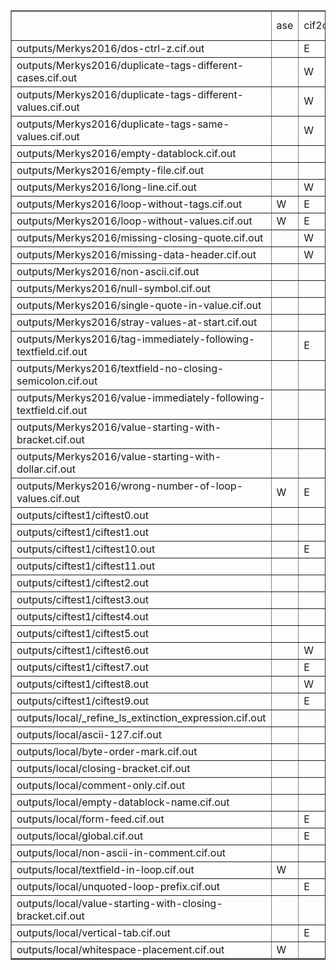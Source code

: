 <table border="1"><tr><td></td><td>
ase</td><td>cif2cif</td><td>cif_linguist</td><td>ciftools-java</td><td>cifxom</td><td>codtools</td><td>codtools-fix</td><td>crystcif-parse</td><td>gemmi</td><td>PyCIFRW-4.1.1</td><td>PyCIFRW-4.2</td><td>STAR</td><td>startools</td><td>ucif</td><td>vcif</td><td>vcif2</td><td>zinc</td></tr>
<tr><td> outputs/Merkys2016/dos-ctrl-z.cif.out
</td><td></td><td>E</td><td></td><td>E</td><td></td><td>E</td><td>W</td><td></td><td>E</td><td></td><td></td><td></td><td></td><td></td><td>E</td><td>E</td><td>E</td></tr>
<tr><td> outputs/Merkys2016/duplicate-tags-different-cases.cif.out
</td><td></td><td>W</td><td>E</td><td></td><td></td><td>E</td><td>E</td><td></td><td>E</td><td>E</td><td>E</td><td></td><td></td><td></td><td></td><td></td><td></td></tr>
<tr><td> outputs/Merkys2016/duplicate-tags-different-values.cif.out
</td><td></td><td>W</td><td>E</td><td></td><td></td><td>E</td><td>E</td><td></td><td>E</td><td>E</td><td>E</td><td></td><td></td><td></td><td>E</td><td></td><td></td></tr>
<tr><td> outputs/Merkys2016/duplicate-tags-same-values.cif.out
</td><td></td><td>W</td><td>E</td><td></td><td></td><td>E</td><td>W</td><td></td><td>E</td><td>E</td><td>E</td><td></td><td></td><td></td><td>E</td><td></td><td></td></tr>
<tr><td> outputs/Merkys2016/empty-datablock.cif.out
</td><td></td><td></td><td></td><td></td><td></td><td></td><td></td><td></td><td></td><td></td><td></td><td></td><td></td><td></td><td>W</td><td>W</td><td>E</td></tr>
<tr><td> outputs/Merkys2016/empty-file.cif.out
</td><td></td><td></td><td></td><td>E</td><td>E</td><td></td><td></td><td></td><td></td><td></td><td></td><td></td><td>E</td><td></td><td>W</td><td>E</td><td></td></tr>
<tr><td> outputs/Merkys2016/long-line.cif.out
</td><td></td><td>W</td><td>E</td><td></td><td>E</td><td>W</td><td></td><td></td><td></td><td></td><td></td><td></td><td></td><td></td><td>W</td><td>W</td><td></td></tr>
<tr><td> outputs/Merkys2016/loop-without-tags.cif.out
</td><td>W</td><td>E</td><td>E</td><td>E</td><td>E</td><td>E</td><td>E</td><td>E</td><td>E</td><td></td><td></td><td>--</td><td></td><td>E</td><td>E</td><td>E</td><td>E</td></tr>
<tr><td> outputs/Merkys2016/loop-without-values.cif.out
</td><td>W</td><td>E</td><td>E</td><td>E</td><td>E</td><td>E</td><td>E</td><td>E</td><td>E</td><td></td><td></td><td>--</td><td></td><td>E</td><td>E</td><td>E</td><td>E</td></tr>
<tr><td> outputs/Merkys2016/missing-closing-quote.cif.out
</td><td></td><td>W</td><td>E</td><td></td><td>E</td><td>E</td><td>W</td><td></td><td>E</td><td>E</td><td>E</td><td>W</td><td>W</td><td>E</td><td>E</td><td>W</td><td></td></tr>
<tr><td> outputs/Merkys2016/missing-data-header.cif.out
</td><td></td><td>W</td><td>E</td><td></td><td>E</td><td>E</td><td>W</td><td></td><td>E</td><td>E</td><td>E</td><td></td><td></td><td>E</td><td>E</td><td>W</td><td></td></tr>
<tr><td> outputs/Merkys2016/non-ascii.cif.out
</td><td></td><td></td><td>E</td><td></td><td></td><td>E</td><td>W</td><td></td><td>E</td><td></td><td></td><td></td><td></td><td>E</td><td>W</td><td>W</td><td></td></tr>
<tr><td> outputs/Merkys2016/null-symbol.cif.out
</td><td></td><td></td><td>E</td><td></td><td>E</td><td>E</td><td>E</td><td></td><td>E</td><td></td><td></td><td></td><td></td><td>E</td><td>W</td><td>E</td><td></td></tr>
<tr><td> outputs/Merkys2016/single-quote-in-value.cif.out
</td><td></td><td></td><td></td><td></td><td></td><td></td><td></td><td></td><td></td><td></td><td></td><td></td><td></td><td></td><td></td><td></td><td></td></tr>
<tr><td> outputs/Merkys2016/stray-values-at-start.cif.out
</td><td></td><td></td><td>E</td><td>E</td><td>E</td><td>E</td><td>W</td><td></td><td>E</td><td>E</td><td>E</td><td></td><td></td><td>E</td><td>E</td><td>E</td><td>E</td></tr>
<tr><td> outputs/Merkys2016/tag-immediately-following-textfield.cif.out
</td><td></td><td>E</td><td>E</td><td></td><td></td><td>E</td><td>E</td><td></td><td>E</td><td></td><td></td><td></td><td>W</td><td></td><td>E</td><td>E</td><td></td></tr>
<tr><td> outputs/Merkys2016/textfield-no-closing-semicolon.cif.out
</td><td></td><td></td><td>E</td><td></td><td>E</td><td>E</td><td>E</td><td></td><td>E</td><td>E</td><td>E</td><td>E</td><td>W</td><td>E</td><td>E</td><td>E</td><td>--</td></tr>
<tr><td> outputs/Merkys2016/value-immediately-following-textfield.cif.out
</td><td></td><td></td><td>E</td><td></td><td></td><td>E</td><td>E</td><td></td><td>E</td><td></td><td></td><td></td><td>W</td><td></td><td></td><td>E</td><td></td></tr>
<tr><td> outputs/Merkys2016/value-starting-with-bracket.cif.out
</td><td></td><td></td><td>E</td><td></td><td></td><td>E</td><td></td><td></td><td></td><td>W</td><td>W</td><td></td><td>W</td><td>E</td><td></td><td></td><td></td></tr>
<tr><td> outputs/Merkys2016/value-starting-with-dollar.cif.out
</td><td></td><td></td><td>E</td><td></td><td></td><td>E</td><td>E</td><td></td><td>E</td><td>E</td><td>E</td><td></td><td></td><td>E</td><td></td><td></td><td></td></tr>
<tr><td> outputs/Merkys2016/wrong-number-of-loop-values.cif.out
</td><td>W</td><td>E</td><td>E</td><td></td><td>E</td><td>E</td><td>E</td><td>E</td><td>E</td><td>E</td><td>E</td><td>E</td><td></td><td>E</td><td>E</td><td>W</td><td></td></tr>
<tr><td> outputs/ciftest1/ciftest0.out
</td><td></td><td></td><td></td><td>E</td><td>E</td><td></td><td></td><td></td><td></td><td></td><td></td><td></td><td>E</td><td></td><td>W</td><td>E</td><td></td></tr>
<tr><td> outputs/ciftest1/ciftest1.out
</td><td></td><td></td><td></td><td></td><td>E</td><td></td><td></td><td></td><td></td><td></td><td></td><td></td><td></td><td></td><td>W</td><td>E</td><td></td></tr>
<tr><td> outputs/ciftest1/ciftest10.out
</td><td></td><td>E</td><td>E</td><td></td><td>E</td><td>E</td><td>W</td><td>E</td><td>E</td><td>E</td><td>E</td><td>E</td><td></td><td>E</td><td>E</td><td>W</td><td></td></tr>
<tr><td> outputs/ciftest1/ciftest11.out
</td><td></td><td></td><td>E</td><td></td><td></td><td></td><td></td><td>E</td><td></td><td></td><td></td><td></td><td></td><td></td><td></td><td></td><td></td></tr>
<tr><td> outputs/ciftest1/ciftest2.out
</td><td></td><td></td><td></td><td></td><td></td><td></td><td></td><td></td><td></td><td></td><td></td><td></td><td></td><td></td><td>W</td><td>W</td><td>E</td></tr>
<tr><td> outputs/ciftest1/ciftest3.out
</td><td></td><td></td><td></td><td></td><td></td><td></td><td></td><td></td><td></td><td></td><td></td><td></td><td></td><td></td><td></td><td></td><td></td></tr>
<tr><td> outputs/ciftest1/ciftest4.out
</td><td></td><td></td><td></td><td></td><td></td><td></td><td></td><td></td><td></td><td></td><td></td><td></td><td></td><td></td><td></td><td></td><td></td></tr>
<tr><td> outputs/ciftest1/ciftest5.out
</td><td></td><td></td><td>E</td><td></td><td>E</td><td></td><td></td><td>E</td><td>E</td><td>E</td><td>E</td><td></td><td></td><td>E</td><td></td><td>W</td><td></td></tr>
<tr><td> outputs/ciftest1/ciftest6.out
</td><td></td><td>W</td><td>E</td><td></td><td>E</td><td>E</td><td>W</td><td></td><td>E</td><td>E</td><td>E</td><td></td><td>W</td><td>E</td><td>E</td><td>W</td><td></td></tr>
<tr><td> outputs/ciftest1/ciftest7.out
</td><td></td><td>E</td><td>E</td><td>E</td><td>E</td><td>E</td><td>W</td><td></td><td>E</td><td>E</td><td>E</td><td>W</td><td>W</td><td>E</td><td>E</td><td>E</td><td>E</td></tr>
<tr><td> outputs/ciftest1/ciftest8.out
</td><td></td><td>W</td><td></td><td></td><td></td><td>W</td><td></td><td></td><td></td><td>E</td><td>E</td><td></td><td></td><td></td><td>W</td><td>W</td><td></td></tr>
<tr><td> outputs/ciftest1/ciftest9.out
</td><td></td><td>E</td><td>E</td><td>E</td><td>E</td><td>E</td><td>E</td><td>E</td><td>E</td><td>E</td><td>E</td><td>E</td><td></td><td>E</td><td>E</td><td>E</td><td>E</td></tr>
<tr><td> outputs/local/_refine_ls_extinction_expression.cif.out
</td><td></td><td></td><td>E</td><td></td><td></td><td></td><td></td><td></td><td></td><td></td><td></td><td></td><td></td><td></td><td></td><td></td><td></td></tr>
<tr><td> outputs/local/ascii-127.cif.out
</td><td></td><td></td><td>E</td><td></td><td>E</td><td>E</td><td>W</td><td></td><td>E</td><td></td><td></td><td></td><td></td><td>E</td><td>W</td><td>W</td><td></td></tr>
<tr><td> outputs/local/byte-order-mark.cif.out
</td><td></td><td></td><td>E</td><td>E</td><td>E</td><td></td><td></td><td></td><td>E</td><td>W</td><td>W</td><td></td><td></td><td>E</td><td>E</td><td>E</td><td>E</td></tr>
<tr><td> outputs/local/closing-bracket.cif.out
</td><td></td><td></td><td>E</td><td></td><td></td><td>E</td><td></td><td></td><td></td><td>W</td><td>W</td><td></td><td>W</td><td>E</td><td></td><td></td><td></td></tr>
<tr><td> outputs/local/comment-only.cif.out
</td><td></td><td></td><td></td><td></td><td>E</td><td></td><td></td><td></td><td></td><td></td><td></td><td></td><td></td><td></td><td>W</td><td>E</td><td></td></tr>
<tr><td> outputs/local/empty-datablock-name.cif.out
</td><td></td><td></td><td>E</td><td></td><td>E</td><td>E</td><td>W</td><td></td><td>E</td><td>E</td><td>E</td><td></td><td>W</td><td>E</td><td>E</td><td>W</td><td></td></tr>
<tr><td> outputs/local/form-feed.cif.out
</td><td></td><td>E</td><td>E</td><td></td><td>E</td><td></td><td></td><td>E</td><td>E</td><td>E</td><td>E</td><td></td><td></td><td></td><td></td><td>W</td><td></td></tr>
<tr><td> outputs/local/global.cif.out
</td><td></td><td>E</td><td>E</td><td></td><td>E</td><td>E</td><td>E</td><td></td><td>E</td><td>E</td><td>E</td><td></td><td></td><td>E</td><td></td><td></td><td>E</td></tr>
<tr><td> outputs/local/non-ascii-in-comment.cif.out
</td><td></td><td></td><td>E</td><td></td><td></td><td>W</td><td>W</td><td></td><td></td><td></td><td></td><td></td><td></td><td>E</td><td></td><td>W</td><td></td></tr>
<tr><td> outputs/local/textfield-in-loop.cif.out
</td><td>W</td><td></td><td></td><td></td><td></td><td></td><td></td><td></td><td></td><td></td><td></td><td></td><td></td><td></td><td></td><td></td><td></td></tr>
<tr><td> outputs/local/unquoted-loop-prefix.cif.out
</td><td></td><td>E</td><td></td><td>E</td><td></td><td></td><td></td><td>E</td><td>E</td><td></td><td></td><td>E</td><td>W</td><td></td><td></td><td>E</td><td>E</td></tr>
<tr><td> outputs/local/value-starting-with-closing-bracket.cif.out
</td><td></td><td></td><td>E</td><td></td><td></td><td>E</td><td></td><td></td><td></td><td>W</td><td>W</td><td></td><td>W</td><td>E</td><td></td><td></td><td></td></tr>
<tr><td> outputs/local/vertical-tab.cif.out
</td><td></td><td>E</td><td>E</td><td></td><td>E</td><td></td><td></td><td>E</td><td>E</td><td>E</td><td>E</td><td></td><td></td><td>E</td><td></td><td>W</td><td></td></tr>
<tr><td> outputs/local/whitespace-placement.cif.out
</td><td>W</td><td></td><td></td><td></td><td></td><td></td><td></td><td></td><td></td><td></td><td></td><td></td><td></td><td></td><td></td><td></td><td></td></tr>
</table>
